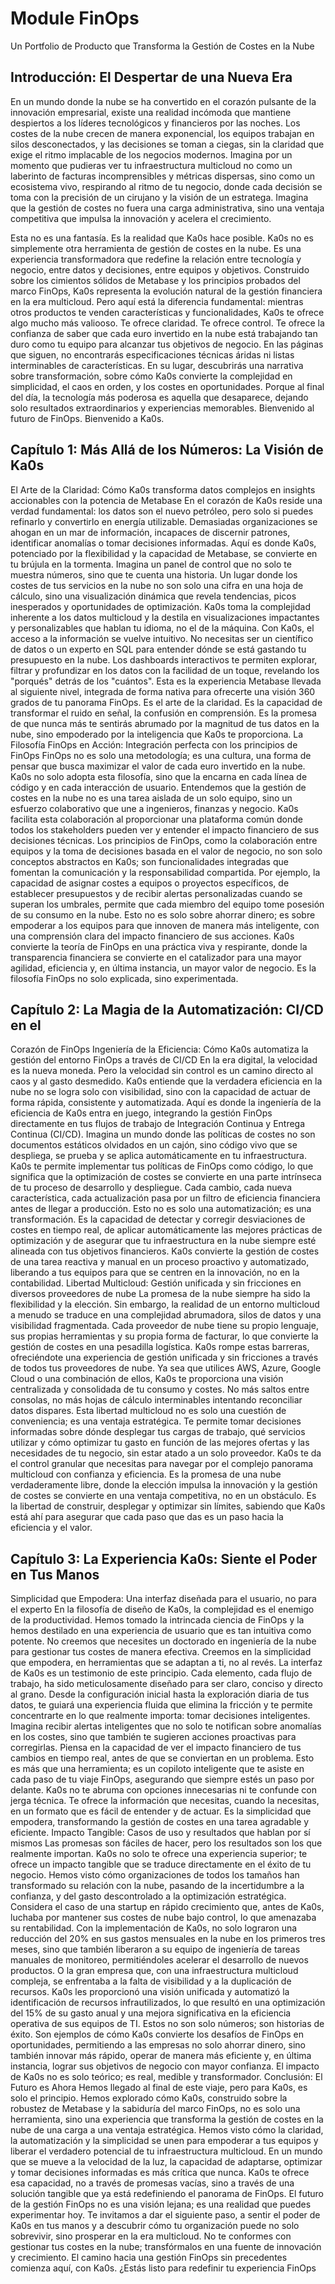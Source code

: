 # Module FinOps
Un Portfolio de Producto que Transforma la Gestión de Costes en la Nube

## Introducción: El Despertar de una Nueva Era

En un mundo donde la nube se ha convertido en el corazón pulsante de la innovación
empresarial, existe una realidad incómoda que mantiene despiertos a los líderes
tecnológicos y financieros por las noches. Los costes de la nube crecen de manera
exponencial, los equipos trabajan en silos desconectados, y las decisiones se toman a
ciegas, sin la claridad que exige el ritmo implacable de los negocios modernos.
Imagina por un momento que pudieras ver tu infraestructura multicloud no como un
laberinto de facturas incomprensibles y métricas dispersas, sino como un ecosistema
vivo, respirando al ritmo de tu negocio, donde cada decisión se toma con la precisión
de un cirujano y la visión de un estratega. Imagina que la gestión de costes no fuera
una carga administrativa, sino una ventaja competitiva que impulsa la innovación y
acelera el crecimiento.

Esta no es una fantasía. Es la realidad que Ka0s hace posible.
Ka0s no es simplemente otra herramienta de gestión de costes en la nube. Es una
experiencia transformadora que redefine la relación entre tecnología y negocio, entre
datos y decisiones, entre equipos y objetivos. Construido sobre los cimientos sólidos
de Metabase y los principios probados del marco FinOps, Ka0s representa la evolución
natural de la gestión financiera en la era multicloud.
Pero aquí está la diferencia fundamental: mientras otros productos te venden
características y funcionalidades, Ka0s te ofrece algo mucho más valiooso. Te ofrece
claridad. Te ofrece control. Te ofrece la confianza de saber que cada euro invertido en
la nube está trabajando tan duro como tu equipo para alcanzar tus objetivos de
negocio.
En las páginas que siguen, no encontrarás especificaciones técnicas áridas ni listas
interminables de características. En su lugar, descubrirás una narrativa sobre
transformación, sobre cómo Ka0s convierte la complejidad en simplicidad, el caos en
orden, y los costes en oportunidades. Porque al final del día, la tecnología más
poderosa es aquella que desaparece, dejando solo resultados extraordinarios y
experiencias memorables.
Bienvenido al futuro de FinOps. Bienvenido a Ka0s.

## Capítulo 1: Más Allá de los Números: La Visión de Ka0s

El Arte de la Claridad: Cómo Ka0s transforma datos complejos en
insights accionables con la potencia de Metabase
En el corazón de Ka0s reside una verdad fundamental: los datos son el nuevo petróleo,
pero solo si puedes refinarlo y convertirlo en energía utilizable. Demasiadas
organizaciones se ahogan en un mar de información, incapaces de discernir patrones,
identificar anomalías o tomar decisiones informadas. Aquí es donde Ka0s, potenciado
por la flexibilidad y la capacidad de Metabase, se convierte en tu brújula en la
tormenta.
Imagina un panel de control que no solo te muestra números, sino que te cuenta una
historia. Un lugar donde los costes de tus servicios en la nube no son solo una cifra en
una hoja de cálculo, sino una visualización dinámica que revela tendencias, picos
inesperados y oportunidades de optimización. Ka0s toma la complejidad inherente a
los datos multicloud y la destila en visualizaciones impactantes y personalizables que
hablan tu idioma, no el de la máquina.
Con Ka0s, el acceso a la información se vuelve intuitivo. No necesitas ser un científico
de datos o un experto en SQL para entender dónde se está gastando tu presupuesto en
la nube. Los dashboards interactivos te permiten explorar, filtrar y profundizar en los
datos con la facilidad de un toque, revelando los "porqués" detrás de los "cuántos".
Esta es la experiencia Metabase llevada al siguiente nivel, integrada de forma nativa
para ofrecerte una visión 360 grados de tu panorama FinOps.
Es el arte de la claridad. Es la capacidad de transformar el ruido en señal, la confusión
en comprensión. Es la promesa de que nunca más te sentirás abrumado por la
magnitud de tus datos en la nube, sino empoderado por la inteligencia que Ka0s te
proporciona.
La Filosofía FinOps en Acción: Integración perfecta con los principios
de FinOps
FinOps no es solo una metodología; es una cultura, una forma de pensar que busca
maximizar el valor de cada euro invertido en la nube. Ka0s no solo adopta esta
filosofía, sino que la encarna en cada línea de código y en cada interacción de usuario.
Entendemos que la gestión de costes en la nube no es una tarea aislada de un solo
equipo, sino un esfuerzo colaborativo que une a ingenieros, finanzas y negocio.
Ka0s facilita esta colaboración al proporcionar una plataforma común donde todos los
stakeholders pueden ver y entender el impacto financiero de sus decisiones técnicas.
Los principios de FinOps, como la colaboración entre equipos y la toma de decisiones
basada en el valor de negocio, no son solo conceptos abstractos en Ka0s; son
funcionalidades integradas que fomentan la comunicación y la responsabilidad
compartida.
Por ejemplo, la capacidad de asignar costes a equipos o proyectos específicos, de
establecer presupuestos y de recibir alertas personalizadas cuando se superan los
umbrales, permite que cada miembro del equipo tome posesión de su consumo en la
nube. Esto no es solo sobre ahorrar dinero; es sobre empoderar a los equipos para que
innoven de manera más inteligente, con una comprensión clara del impacto financiero
de sus acciones.
Ka0s convierte la teoría de FinOps en una práctica viva y respirante, donde la
transparencia financiera se convierte en el catalizador para una mayor agilidad,
eficiencia y, en última instancia, un mayor valor de negocio. Es la filosofía FinOps no
solo explicada, sino experimentada.

## Capítulo 2: La Magia de la Automatización: CI/CD en el

Corazón de FinOps
Ingeniería de la Eficiencia: Cómo Ka0s automatiza la gestión del
entorno FinOps a través de CI/CD
En la era digital, la velocidad es la nueva moneda. Pero la velocidad sin control es un
camino directo al caos y al gasto desmedido. Ka0s entiende que la verdadera
eficiencia en la nube no se logra solo con visibilidad, sino con la capacidad de actuar
de forma rápida, consistente y automatizada. Aquí es donde la ingeniería de la
eficiencia de Ka0s entra en juego, integrando la gestión FinOps directamente en tus
flujos de trabajo de Integración Continua y Entrega Continua (CI/CD).
Imagina un mundo donde las políticas de costes no son documentos estáticos
olvidados en un cajón, sino código vivo que se despliega, se prueba y se aplica
automáticamente en tu infraestructura. Ka0s te permite implementar tus políticas de
FinOps como código, lo que significa que la optimización de costes se convierte en una
parte intrínseca de tu proceso de desarrollo y despliegue. Cada cambio, cada nueva
característica, cada actualización pasa por un filtro de eficiencia financiera antes de
llegar a producción.
Esto no es solo una automatización; es una transformación. Es la capacidad de
detectar y corregir desviaciones de costes en tiempo real, de aplicar automáticamente
las mejores prácticas de optimización y de asegurar que tu infraestructura en la nube
siempre esté alineada con tus objetivos financieros. Ka0s convierte la gestión de
costes de una tarea reactiva y manual en un proceso proactivo y automatizado,
liberando a tus equipos para que se centren en la innovación, no en la contabilidad.
Libertad Multicloud: Gestión unificada y sin fricciones en diversos
proveedores de nube
La promesa de la nube siempre ha sido la flexibilidad y la elección. Sin embargo, la
realidad de un entorno multicloud a menudo se traduce en una complejidad
abrumadora, silos de datos y una visibilidad fragmentada. Cada proveedor de nube
tiene su propio lenguaje, sus propias herramientas y su propia forma de facturar, lo
que convierte la gestión de costes en una pesadilla logística.
Ka0s rompe estas barreras, ofreciéndote una experiencia de gestión unificada y sin
fricciones a través de todos tus proveedores de nube. Ya sea que utilices AWS, Azure,
Google Cloud o una combinación de ellos, Ka0s te proporciona una visión centralizada
y consolidada de tu consumo y costes. No más saltos entre consolas, no más hojas de
cálculo interminables intentando reconciliar datos dispares.
Esta libertad multicloud no es solo una cuestión de conveniencia; es una ventaja
estratégica. Te permite tomar decisiones informadas sobre dónde desplegar tus cargas
de trabajo, qué servicios utilizar y cómo optimizar tu gasto en función de las mejores
ofertas y las necesidades de tu negocio, sin estar atado a un solo proveedor. Ka0s te da
el control granular que necesitas para navegar por el complejo panorama multicloud
con confianza y eficiencia.
Es la promesa de una nube verdaderamente libre, donde la elección impulsa la
innovación y la gestión de costes se convierte en una ventaja competitiva, no en un
obstáculo. Es la libertad de construir, desplegar y optimizar sin límites, sabiendo que
Ka0s está ahí para asegurar que cada paso que das es un paso hacia la eficiencia y el
valor.

## Capítulo 3: La Experiencia Ka0s: Siente el Poder en Tus Manos

Simplicidad que Empodera: Una interfaz diseñada para el usuario, no
para el experto
En la filosofía de diseño de Ka0s, la complejidad es el enemigo de la productividad.
Hemos tomado la intrincada ciencia de FinOps y la hemos destilado en una
experiencia de usuario que es tan intuitiva como potente. No creemos que necesites
un doctorado en ingeniería de la nube para gestionar tus costes de manera efectiva.
Creemos en la simplicidad que empodera, en herramientas que se adaptan a ti, no al
revés.
La interfaz de Ka0s es un testimonio de este principio. Cada elemento, cada flujo de
trabajo, ha sido meticulosamente diseñado para ser claro, conciso y directo al grano.
Desde la configuración inicial hasta la exploración diaria de tus datos, te guiará una
experiencia fluida que elimina la fricción y te permite concentrarte en lo que
realmente importa: tomar decisiones inteligentes.
Imagina recibir alertas inteligentes que no solo te notifican sobre anomalías en los
costes, sino que también te sugieren acciones proactivas para corregirlas. Piensa en la
capacidad de ver el impacto financiero de tus cambios en tiempo real, antes de que se
conviertan en un problema. Esto es más que una herramienta; es un copiloto
inteligente que te asiste en cada paso de tu viaje FinOps, asegurando que siempre
estés un paso por delante.
Ka0s no te abruma con opciones innecesarias ni te confunde con jerga técnica. Te
ofrece la información que necesitas, cuando la necesitas, en un formato que es fácil de
entender y de actuar. Es la simplicidad que empodera, transformando la gestión de
costes en una tarea agradable y eficiente.
Impacto Tangible: Casos de uso y resultados que hablan por sí mismos
Las promesas son fáciles de hacer, pero los resultados son los que realmente
importan. Ka0s no solo te ofrece una experiencia superior; te ofrece un impacto
tangible que se traduce directamente en el éxito de tu negocio. Hemos visto cómo
organizaciones de todos los tamaños han transformado su relación con la nube,
pasando de la incertidumbre a la confianza, y del gasto descontrolado a la
optimización estratégica.
Considera el caso de una startup en rápido crecimiento que, antes de Ka0s, luchaba
por mantener sus costes de nube bajo control, lo que amenazaba su rentabilidad. Con
la implementación de Ka0s, no solo lograron una reducción del 20% en sus gastos
mensuales en la nube en los primeros tres meses, sino que también liberaron a su
equipo de ingeniería de tareas manuales de monitoreo, permitiéndoles acelerar el
desarrollo de nuevos productos.
O la gran empresa que, con una infraestructura multicloud compleja, se enfrentaba a
la falta de visibilidad y a la duplicación de recursos. Ka0s les proporcionó una visión
unificada y automatizó la identificación de recursos infrautilizados, lo que resultó en
una optimización del 15% de su gasto anual y una mejora significativa en la eficiencia
operativa de sus equipos de TI.
Estos no son solo números; son historias de éxito. Son ejemplos de cómo Ka0s
convierte los desafíos de FinOps en oportunidades, permitiendo a las empresas no
solo ahorrar dinero, sino también innovar más rápido, operar de manera más eficiente
y, en última instancia, lograr sus objetivos de negocio con mayor confianza. El impacto
de Ka0s no es solo teórico; es real, medible y transformador.
Conclusión: El Futuro es Ahora
Hemos llegado al final de este viaje, pero para Ka0s, es solo el principio. Hemos
explorado cómo Ka0s, construido sobre la robustez de Metabase y la sabiduría del
marco FinOps, no es solo una herramienta, sino una experiencia que transforma la
gestión de costes en la nube de una carga a una ventaja estratégica. Hemos visto cómo
la claridad, la automatización y la simplicidad se unen para empoderar a tus equipos y
liberar el verdadero potencial de tu infraestructura multicloud.
En un mundo que se mueve a la velocidad de la luz, la capacidad de adaptarse,
optimizar y tomar decisiones informadas es más crítica que nunca. Ka0s te ofrece esa
capacidad, no a través de promesas vacías, sino a través de una solución tangible que
ya está redefiniendo el panorama de FinOps.
El futuro de la gestión FinOps no es una visión lejana; es una realidad que puedes
experimentar hoy. Te invitamos a dar el siguiente paso, a sentir el poder de Ka0s en tus
manos y a descubrir cómo tu organización puede no solo sobrevivir, sino prosperar en
la era multicloud.
No te conformes con gestionar tus costes en la nube; transfórmalos en una fuente de
innovación y crecimiento. El camino hacia una gestión FinOps sin precedentes
comienza aquí, con Ka0s.
¿Estás listo para redefinir tu experiencia FinOps
